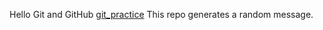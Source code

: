 Hello Git and GitHub
[git_practice](https://github.com/nzcodes/git_practice)
This repo generates a random message.